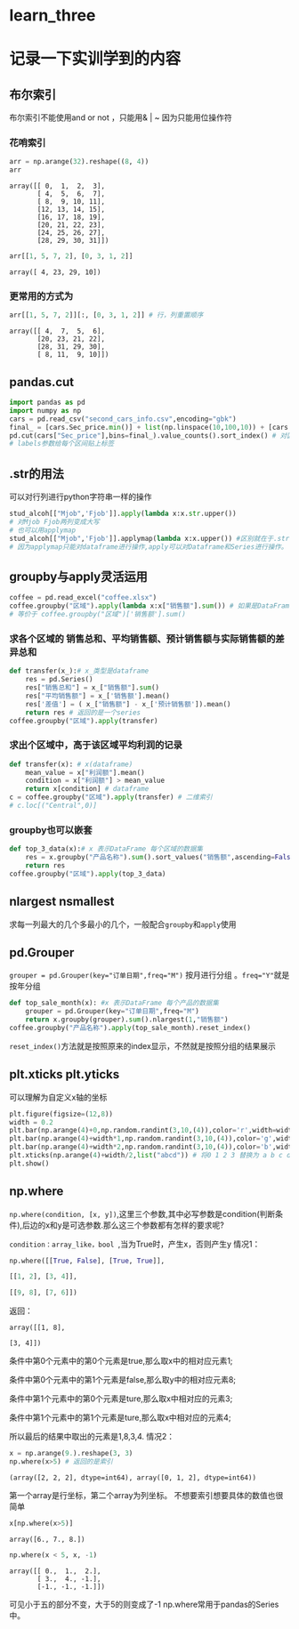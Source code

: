 # learn_three


# 记录一下实训学到的内容

## 布尔索引

布尔索引不能使用and or not ，只能用& | ~ 因为只能用位操作符

### 花哨索引

```python
arr = np.arange(32).reshape((8, 4))
arr
```
```
array([[ 0,  1,  2,  3],
       [ 4,  5,  6,  7],
       [ 8,  9, 10, 11],
       [12, 13, 14, 15],
       [16, 17, 18, 19],
       [20, 21, 22, 23],
       [24, 25, 26, 27],
       [28, 29, 30, 31]])
```
```python
arr[[1, 5, 7, 2], [0, 3, 1, 2]]
```
```
array([ 4, 23, 29, 10])
```

### 更常用的方式为
```python
arr[[1, 5, 7, 2]][:, [0, 3, 1, 2]] # 行，列重置顺序
```
```
array([[ 4,  7,  5,  6],
       [20, 23, 21, 22],
       [28, 31, 29, 30],
       [ 8, 11,  9, 10]])
```

## pandas.cut
```python
import pandas as pd
import numpy as np
cars = pd.read_csv("second_cars_info.csv",encoding="gbk")
final_ = [cars.Sec_price.min()] + list(np.linspace(10,100,10)) + [cars.Sec_price.max()]
pd.cut(cars["Sec_price"],bins=final_).value_counts().sort_index() # 对区间进行排序
# labels参数给每个区间贴上标签
```
## .str的用法
可以对行列进行python字符串一样的操作
```python
stud_alcoh[["Mjob",'Fjob']].apply(lambda x:x.str.upper())
# 对Mjob Fjob两列变成大写
# 也可以用applymap
stud_alcoh[["Mjob",'Fjob']].applymap(lambda x:x.upper()) #区别就在于.str 
# 因为applymap只能对dataframe进行操作,apply可以对Dataframe和Series进行操作。
```
## groupby与apply灵活运用
```python
coffee = pd.read_excel("coffee.xlsx")
coffee.groupby("区域").apply(lambda x:x["销售额"].sum()) # 如果是DataFramegroupby对象调用apply，转换函数处理的就是每一个分组（dataframe）
# 等价于 coffee.groupby("区域")['销售额'].sum()
```

### 求各个区域的 销售总和、平均销售额、预计销售额与实际销售额的差异总和
```python
def transfer(x_):# x_类型是dataframe
    res = pd.Series()
    res["销售总和"] = x_["销售额"].sum()
    res["平均销售额"] = x_['销售额'].mean()
    res['差值'] = ( x_["销售额"] - x_['预计销售额']).mean()
    return res # 返回的是一个series
coffee.groupby("区域").apply(transfer)
```
### 求出个区域中，高于该区域平均利润的记录
```python
def transfer(x): # x(dataframe) 
    mean_value = x["利润额"].mean()
    condition = x["利润额"] > mean_value
    return x[condition] # dataframe
c = coffee.groupby("区域").apply(transfer) # 二维索引
# c.loc[("Central",0)]
```
### groupby也可以嵌套
```python
def top_3_data(x):# x 表示DataFrame 每个区域的数据集
    res = x.groupby("产品名称").sum().sort_values("销售额",ascending=False).iloc[:3]
    return res
coffee.groupby("区域").apply(top_3_data)
```
## nlargest nsmallest
求每一列最大的几个多最小的几个，一般配合`groupby`和`apply`使用

## pd.Grouper
`grouper = pd.Grouper(key="订单日期",freq="M")` 按月进行分组 。`freq="Y"`就是按年分组
```python
def top_sale_month(x): #x 表示DataFrame 每个产品的数据集
    grouper = pd.Grouper(key="订单日期",freq="M")
    return x.groupby(grouper).sum().nlargest(1,"销售额")
coffee.groupby("产品名称").apply(top_sale_month).reset_index()
```
`reset_index()`方法就是按照原来的index显示，不然就是按照分组的结果展示
## plt.xticks plt.yticks
可以理解为自定义x轴的坐标
```python
plt.figure(figsize=(12,8))
width = 0.2
plt.bar(np.arange(4)+0,np.random.randint(3,10,(4)),color='r',width=width)
plt.bar(np.arange(4)+width*1,np.random.randint(3,10,(4)),color='g',width=width)
plt.bar(np.arange(4)+width*2,np.random.randint(3,10,(4)),color='b',width=width)
plt.xticks(np.arange(4)+width/2,list("abcd")) # 将0 1 2 3 替换为 a b c d
plt.show()
```

## np.where
`np.where(condition, [x, y])`,这里三个参数,其中必写参数是condition(判断条件),后边的x和y是可选参数.那么这三个参数都有怎样的要求呢?

`condition：array_like，bool `,当为True时，产生x，否则产生y
情况1：
```python
np.where([[True, False], [True, True]],

[[1, 2], [3, 4]],

[[9, 8], [7, 6]])
```
返回：
```
array([[1, 8],

[3, 4]])
```
条件中第0个元素中的第0个元素是true,那么取x中的相对应元素1;

条件中第0个元素中的第1个元素是false,那么取y中的相对应元素8;

条件中第1个元素中的第0个元素是ture,那么取x中相对应的元素3;

条件中第1个元素中的第1个元素是ture,那么取x中相对应的元素4;

所以最后的结果中取出的元素是1,8,3,4.
情况2：
```python
x = np.arange(9.).reshape(3, 3)
np.where(x>5) # 返回的是索引
```
```
(array([2, 2, 2], dtype=int64), array([0, 1, 2], dtype=int64))
```
第一个array是行坐标，第二个array为列坐标。
不想要索引想要具体的数值也很简单

```python
x[np.where(x>5)]
```

```
array([6., 7., 8.])
```

```python
np.where(x < 5, x, -1)
```

```
array([[ 0.,  1.,  2.],
       [ 3.,  4., -1.],
       [-1., -1., -1.]])
```
可见小于五的部分不变，大于5的则变成了-1
np.where常用于pandas的Series中。




